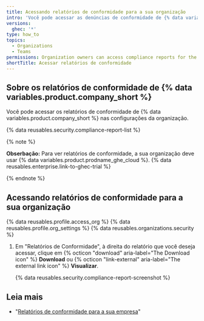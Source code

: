 ```yaml
---
title: Acessando relatórios de conformidade para a sua organização
intro: 'Você pode acessar as denúncias de conformidade de {% data variables.product.company_short %}, como nossos relatórios SOC e auto-avaliação da Cloud Security Alliance CAIQ (CSA CAIQ), para a sua organização.'
versions:
  ghec: '*'
type: how_to
topics:
  - Organizations
  - Teams
permissions: Organization owners can access compliance reports for the organization.
shortTitle: Acessar relatórios de conformidade
---
```


## Sobre os relatórios de conformidade de {% data variables.product.company_short %}

Você pode acessar os relatórios de conformidade de {% data variables.product.company_short %} nas configurações da organização.

{% data reusables.security.compliance-report-list %}


{% note %}

**Obserbação:** Para ver relatórios de conformidade, a sua organização deve usar {% data variables.product.prodname_ghe_cloud %}. {% data reusables.enterprise.link-to-ghec-trial %}

{% endnote %}

## Acessando relatórios de conformidade para a sua organização

{% data reusables.profile.access_org %}
{% data reusables.profile.org_settings %}
{% data reusables.organizations.security %}
1. Em "Relatórios de Conformidade", à direita do relatório que você deseja acessar, clique em {% octicon "download" aria-label="The Download icon" %} **Download** ou {% octicon "link-external" aria-label="The external link icon" %} **Visualizar**.

   {% data reusables.security.compliance-report-screenshot %}

## Leia mais

- "[Relatórios de conformidade para a sua empresa](/admin/overview/accessing-compliance-reports-for-your-enterprise)"
